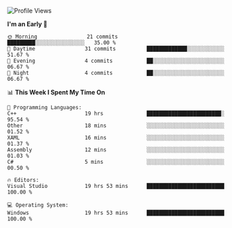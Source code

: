 <!--START_SECTION:waka-->
![Profile Views](http://img.shields.io/badge/Profile%20Views-7-blue)

**I'm an Early 🐤** 

```text
🌞 Morning                21 commits          █████████░░░░░░░░░░░░░░░░   35.00 % 
🌆 Daytime                31 commits          █████████████░░░░░░░░░░░░   51.67 % 
🌃 Evening                4 commits           ██░░░░░░░░░░░░░░░░░░░░░░░   06.67 % 
🌙 Night                  4 commits           ██░░░░░░░░░░░░░░░░░░░░░░░   06.67 % 
```


📊 **This Week I Spent My Time On** 

```text
💬 Programming Languages: 
C++                      19 hrs              ████████████████████████░   95.54 % 
Other                    18 mins             ░░░░░░░░░░░░░░░░░░░░░░░░░   01.52 % 
XAML                     16 mins             ░░░░░░░░░░░░░░░░░░░░░░░░░   01.37 % 
Assembly                 12 mins             ░░░░░░░░░░░░░░░░░░░░░░░░░   01.03 % 
C#                       5 mins              ░░░░░░░░░░░░░░░░░░░░░░░░░   00.50 % 

🔥 Editors: 
Visual Studio            19 hrs 53 mins      █████████████████████████   100.00 % 

💻 Operating System: 
Windows                  19 hrs 53 mins      █████████████████████████   100.00 % 
```


<!--END_SECTION:waka-->
